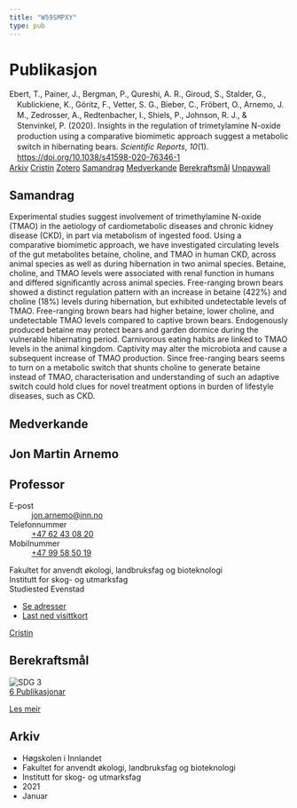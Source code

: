 ```yaml
---
title: "W59SMPXY"
type: pub
---
```

<h1>Publikasjon</h1>
<article id="csl-bib-container-W59SMPXY" class="csl-bib-container">
  <div class="csl-bib-body" style="line-height: 1.35; padding-left: 1em; text-indent:-1em;">
  <div class="csl-entry">Ebert, T., Painer, J., Bergman, P., Qureshi, A. R., Giroud, S., Stalder, G., Kublickiene, K., G&#xF6;ritz, F., Vetter, S. G., Bieber, C., Fr&#xF6;bert, O., Arnemo, J. M., Zedrosser, A., Redtenbacher, I., Shiels, P., Johnson, R. J., &amp; Stenvinkel, P. (2020). Insights in the regulation of trimetylamine N-oxide production using a comparative biomimetic approach suggest a metabolic switch in hibernating bears. <i>Scientific Reports</i>, <i>10</i>(1). <a href="https://doi.org/10.1038/s41598-020-76346-1">https://doi.org/10.1038/s41598-020-76346-1</a></div>
</div>
  <div class="csl-bib-buttons">
    <a href="#taxonomy-article-W59SMPXY" class="csl-bib-button">Arkiv</a>
    <a href="https://app.cristin.no/results/show.jsf?id=1875833" alt="Cristin URL" class="csl-bib-button">Cristin</a>
    <a href="http://zotero.org/groups/5402882/items/W59SMPXY" alt="Zotero URL" class="csl-bib-button">Zotero</a>
    <a href="#abstract-article-W59SMPXY" class="csl-bib-button">Samandrag</a>
    <a href="#contributors-article-W59SMPXY" class="csl-bib-button">Medverkande</a>
    <a href="#sdg-article-W59SMPXY" class="csl-bib-button">Berekraftsmål</a>
    <a href="https://www.nature.com/articles/s41598-020-76346-1.pdf" class="csl-bib-button">Unpaywall</a>
  </div>
  <div id="csl-bib-meta-container-W59SMPXY"></div>
</article>
<div id="csl-bib-meta-W59SMPXY" class="csl-bib-meta">
  <article id="abstract-article-W59SMPXY" class="abstract-article">
    <h1>Samandrag</h1>
    Experimental studies suggest involvement of trimethylamine N-oxide (TMAO) in the aetiology of cardiometabolic diseases and chronic kidney disease (CKD), in part via metabolism of ingested food. Using a comparative biomimetic approach, we have investigated circulating levels of the gut metabolites betaine, choline, and TMAO in human CKD, across animal species as well as during hibernation in two animal species. Betaine, choline, and TMAO levels were associated with renal function in humans and differed significantly across animal species. Free-ranging brown bears showed a distinct regulation pattern with an increase in betaine (422%) and choline (18%) levels during hibernation, but exhibited undetectable levels of TMAO. Free-ranging brown bears had higher betaine, lower choline, and undetectable TMAO levels compared to captive brown bears. Endogenously produced betaine may protect bears and garden dormice during the vulnerable hibernating period. Carnivorous eating habits are linked to TMAO levels in the animal kingdom. Captivity may alter the microbiota and cause a subsequent increase of TMAO production. Since free-ranging bears seems to turn on a metabolic switch that shunts choline to generate betaine instead of TMAO, characterisation and understanding of such an adaptive switch could hold clues for novel treatment options in burden of lifestyle diseases, such as CKD.
  </article>
  <article id="contributors-article-W59SMPXY" class="contributors-article">
    <h1>Medverkande</h1>
    <div class="personas"> <div class="vrtx-hinn-person-card"> <div class="photo"> <i class="lar la-user-circle missing-person"></i> </div> <div class="info"> <hgroup><h1>Jon Martin Arnemo</h1> <h2>Professor</h2> </hgroup><dl> <dt>E-post</dt> <dd> <a href="mailto:jon.arnemo@inn.no">jon.arnemo@inn.no</a> </dd> <dt>Telefonnummer</dt> <dd><a href="tel:+4762430820"> +47 62 43 08 20 </a></dd> <dt>Mobilnummer</dt> <dd><a href="tel:+4799585019"> +47 99 58 50 19 </a></dd> </dl> <p> Fakultet for anvendt økologi, landbruksfag og bioteknologi<br> Institutt for skog- og utmarksfag<br> Studiested Evenstad </p> <ul class="vrtx-hinn-links"> <li><a href="https://www.inn.no/finn-en-ansatt/jon-arnemo.html#vrtx-hinn-addresses">Se adresser</a></li> <li><a href="https://www.inn.no/finn-en-ansatt/jon-arnemo.html?vrtx=vcf">Last ned visittkort</a></li> </ul> </div> </div> <a href="https://app.cristin.no/persons/show.jsf?id=328246" alt="Cristin URL" class="personas-cristin">Cristin</a> </div>
  </article>
  <article id="sdg-article-W59SMPXY" class="sdg-article">
    <h1>Berekraftsmål</h1>
    <div class="sdg-container"><div id="sdg3" class="sdg"> <img src="{{< params subfolder >}}images/sdg/sdg03_no.png" class="image" alt="SDG 3"> <div class="sdg-overlay"> <a href="{{< params subfolder >}}no/archive/?sdg=3#archive" class="sdg-publication-count"><span>6</span> Publikasjonar</a> <p><a href="NA" class="sdg-read-more">Les meir</a></p> </div> </div></div>
  </article>
  <article id="taxonomy-article-W59SMPXY" class="taxonomy-article">
    <h1>Arkiv</h1>
    <ul>
      <li>Høgskolen i Innlandet</li>
      <li>Fakultet for anvendt økologi, landbruksfag og bioteknologi</li>
      <li>Institutt for skog- og utmarksfag</li>
      <li>2021</li>
      <li>Januar</li>
    </ul>
  </article>
</div>
